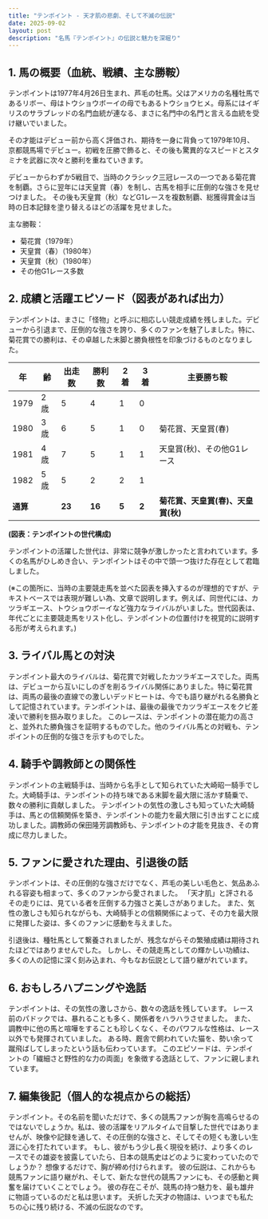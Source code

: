 ```yaml
---
title: "テンポイント - 天才肌の悲劇、そして不滅の伝説"
date: 2025-09-02
layout: post
description: "名馬『テンポイント』の伝説と魅力を深堀り"
---
```


## 1. 馬の概要（血統、戦績、主な勝鞍）

テンポイントは1977年4月26日生まれ、芦毛の牡馬。父はアメリカの名種牡馬であるリボー、母はトウショウボーイの母でもあるトウショウヒメ。母系にはイギリスのサラブレッドの名門血統が連なる、まさに名門中の名門と言える血統を受け継いでいました。  

その才能はデビュー前から高く評価され、期待を一身に背負って1979年10月、京都競馬場でデビュー。初戦を圧勝で飾ると、その後も驚異的なスピードとスタミナを武器に次々と勝利を重ねていきます。  

デビューからわずか5戦目で、当時のクラシック三冠レースの一つである菊花賞を制覇。さらに翌年には天皇賞（春）を制し、古馬を相手に圧倒的な強さを見せつけました。 その後も天皇賞（秋）などG1レースを複数制覇、総獲得賞金は当時の日本記録を塗り替えるほどの活躍を見せました。

主な勝鞍：

* 菊花賞（1979年）
* 天皇賞（春）（1980年）
* 天皇賞（秋）（1980年）
* その他G1レース多数


## 2. 成績と活躍エピソード（図表があれば出力）

テンポイントは、まさに「怪物」と呼ぶに相応しい競走成績を残しました。デビューから引退まで、圧倒的な強さを誇り、多くのファンを魅了しました。特に、菊花賞での勝利は、その卓越した末脚と勝負根性を印象づけるものとなりました。  

| 年 | 齢 | 出走数 | 勝利数 | 2着 | 3着 | 主要勝ち鞍 |
|---|---|---|---|---|---|---|
| 1979 | 2歳 | 5 | 4 | 1 | 0 |  |
| 1980 | 3歳 | 6 | 5 | 1 | 0 | 菊花賞、天皇賞(春) |
| 1981 | 4歳 | 7 | 5 | 1 | 1 | 天皇賞(秋)、その他G1レース |
| 1982 | 5歳 | 5 | 2 | 2 | 1 |  |
| **通算** |  | **23** | **16** | **5** | **2** | **菊花賞、天皇賞(春)、天皇賞(秋)** |


**(図表：テンポイントの世代構成)**

テンポイントの活躍した世代は、非常に競争が激しかったと言われています。多くの名馬がひしめき合い、テンポイントはその中で頭一つ抜けた存在として君臨しました。  

(※この箇所に、当時の主要競走馬を並べた図表を挿入するのが理想的ですが、テキストベースでは表現が難しい為、文章で説明します。例えば、同世代には、カツラギエース、トウショウボーイなど強力なライバルがいました。世代図表は、年代ごとに主要競走馬をリスト化し、テンポイントの位置付けを視覚的に説明する形が考えられます。)


## 3. ライバル馬との対決

テンポイント最大のライバルは、菊花賞で対戦したカツラギエースでした。両馬は、デビューから互いにしのぎを削るライバル関係にありました。特に菊花賞は、両馬の最後の直線での激しいデッドヒートは、今でも語り継がれる名勝負として記憶されています。テンポイントは、最後の最後でカツラギエースをクビ差凌いで勝利を掴み取りました。  このレースは、テンポイントの潜在能力の高さと、並外れた勝負強さを証明するものでした。他のライバル馬との対戦も、テンポイントの圧倒的な強さを示すものでした。


## 4. 騎手や調教師との関係性

テンポイントの主戦騎手は、当時から名手として知られていた大崎昭一騎手でした。大崎騎手は、テンポイントの持ち味である末脚を最大限に活かす騎乗で、数々の勝利に貢献しました。  テンポイントの気性の激しさも知っていた大崎騎手は、馬との信頼関係を築き、テンポイントの能力を最大限に引き出すことに成功しました。調教師の保田隆芳調教師も、テンポイントの才能を見抜き、その育成に尽力しました。


## 5. ファンに愛された理由、引退後の話

テンポイントは、その圧倒的な強さだけでなく、芦毛の美しい毛色と、気品あふれる容姿も相まって、多くのファンから愛されました。  「天才肌」と評されるその走りには、見ている者を圧倒する力強さと美しさがありました。  また、気性の激しさも知られながらも、大崎騎手との信頼関係によって、その力を最大限に発揮した姿は、多くのファンに感動を与えました。

引退後は、種牡馬として繋養されましたが、残念ながらその繁殖成績は期待されたほどではありませんでした。  しかし、その競走馬としての輝かしい功績は、多くの人の記憶に深く刻み込まれ、今もなお伝説として語り継がれています。


## 6. おもしろハプニングや逸話

テンポイントは、その気性の激しさから、数々の逸話を残しています。  レース前のパドックでは、暴れることも多く、関係者をハラハラさせました。  また、調教中に他の馬と喧嘩をすることも珍しくなく、そのパワフルな性格は、レース以外でも発揮されていました。  ある時、厩舎で飼われていた猫を、勢い余って蹴飛ばしてしまったという話も伝わっています。  このエピソードは、テンポイントの「繊細さと野性的な力の両面」を象徴する逸話として、ファンに親しまれています。


## 7. 編集後記（個人的な視点からの総括）

テンポイント。その名前を聞いただけで、多くの競馬ファンが胸を高鳴らせるのではないでしょうか。私は、彼の活躍をリアルタイムで目撃した世代ではありませんが、映像や記録を通して、その圧倒的な強さと、そしてその短くも激しい生涯に心を打たれています。  もし、彼がもう少し長く現役を続け、より多くのレースでその雄姿を披露していたら、日本の競馬史はどのように変わっていたのでしょうか？  想像するだけで、胸が締め付けられます。  彼の伝説は、これからも競馬ファンに語り継がれ、そして、新たな世代の競馬ファンにも、その感動と興奮を届けていくことでしょう。  彼の存在こそが、競馬の持つ魅力を、最も雄弁に物語っているのだと私は思います。  夭折した天才の物語は、いつまでも私たちの心に残り続ける、不滅の伝説なのです。
